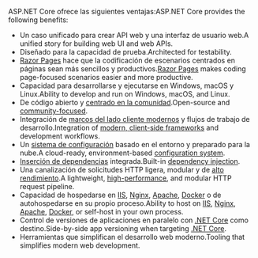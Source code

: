 <span data-ttu-id="da52d-101">ASP.NET Core ofrece las siguientes ventajas:</span><span class="sxs-lookup"><span data-stu-id="da52d-101">ASP.NET Core provides the following benefits:</span></span>

* <span data-ttu-id="da52d-102">Un caso unificado para crear API web y una interfaz de usuario web.</span><span class="sxs-lookup"><span data-stu-id="da52d-102">A unified story for building web UI and web APIs.</span></span>
* <span data-ttu-id="da52d-103">Diseñado para la capacidad de prueba.</span><span class="sxs-lookup"><span data-stu-id="da52d-103">Architected for testability.</span></span>
* <span data-ttu-id="da52d-104">[Razor Pages](xref:razor-pages/index) hace que la codificación de escenarios centrados en páginas sean más sencillos y productivos.</span><span class="sxs-lookup"><span data-stu-id="da52d-104">[Razor Pages](xref:razor-pages/index) makes coding page-focused scenarios easier and more productive.</span></span>
* <span data-ttu-id="da52d-105">Capacidad para desarrollarse y ejecutarse en Windows, macOS y Linux.</span><span class="sxs-lookup"><span data-stu-id="da52d-105">Ability to develop and run on Windows, macOS, and Linux.</span></span>
* <span data-ttu-id="da52d-106">De código abierto y [centrado en la comunidad](https://live.asp.net/).</span><span class="sxs-lookup"><span data-stu-id="da52d-106">Open-source and [community-focused](https://live.asp.net/).</span></span>
* <span data-ttu-id="da52d-107">Integración de [marcos del lado cliente modernos](xref:blazor/index) y flujos de trabajo de desarrollo.</span><span class="sxs-lookup"><span data-stu-id="da52d-107">Integration of [modern, client-side frameworks](xref:blazor/index) and development workflows.</span></span>
* <span data-ttu-id="da52d-108">Un [sistema de configuración](xref:fundamentals/configuration/index) basado en el entorno y preparado para la nube.</span><span class="sxs-lookup"><span data-stu-id="da52d-108">A cloud-ready, environment-based [configuration system](xref:fundamentals/configuration/index).</span></span>
* <span data-ttu-id="da52d-109">[Inserción de dependencias](xref:fundamentals/dependency-injection) integrada.</span><span class="sxs-lookup"><span data-stu-id="da52d-109">Built-in [dependency injection](xref:fundamentals/dependency-injection).</span></span>
* <span data-ttu-id="da52d-110">Una canalización de solicitudes HTTP ligera, modular y de [alto rendimiento](https://github.com/aspnet/benchmarks).</span><span class="sxs-lookup"><span data-stu-id="da52d-110">A lightweight, [high-performance](https://github.com/aspnet/benchmarks), and modular HTTP request pipeline.</span></span>
* <span data-ttu-id="da52d-111">Capacidad de hospedarse en [IIS](xref:host-and-deploy/iis/index), [Nginx](xref:host-and-deploy/linux-nginx), [Apache](xref:host-and-deploy/linux-apache), [Docker](xref:host-and-deploy/docker/index) o de autohospedarse en su propio proceso.</span><span class="sxs-lookup"><span data-stu-id="da52d-111">Ability to host on [IIS](xref:host-and-deploy/iis/index), [Nginx](xref:host-and-deploy/linux-nginx), [Apache](xref:host-and-deploy/linux-apache), [Docker](xref:host-and-deploy/docker/index), or self-host in your own process.</span></span>
* <span data-ttu-id="da52d-112">Control de versiones de aplicaciones en paralelo con [.NET Core](/dotnet/articles/standard/choosing-core-framework-server) como destino.</span><span class="sxs-lookup"><span data-stu-id="da52d-112">Side-by-side app versioning when targeting [.NET Core](/dotnet/articles/standard/choosing-core-framework-server).</span></span>
* <span data-ttu-id="da52d-113">Herramientas que simplifican el desarrollo web moderno.</span><span class="sxs-lookup"><span data-stu-id="da52d-113">Tooling that simplifies modern web development.</span></span>
